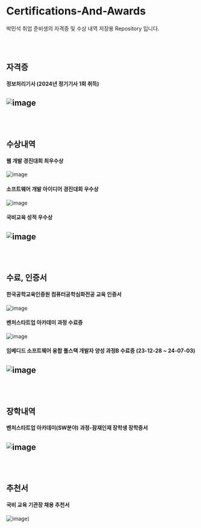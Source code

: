 # Certifications-And-Awards
박민석 취업 준비생의 자격증 및 수상 내역 저장용 Repository 입니다.

<br/><br/>

## 자격증
#### 정보처리기사 (2024년 정기기사 1회 취득) <br/>
![image](https://github.com/pakms980319/Certifications-And-Awards/assets/141478303/992e914f-1798-406d-9f27-922681fd47a1)
---
<br/><br/>

## 수상내역
#### 웹 개발 경진대회 최우수상 <br/>
![image](https://github.com/pakms980319/Certifications-And-Awards/assets/141478303/e7724b94-e8b4-4558-814e-a3508891097b)

#### 소프트웨어 개발 아이디어 경진대회 우수상 <br/>
![image](https://github.com/pakms980319/Certifications-And-Awards/assets/141478303/4bc00ca0-d47d-4810-b890-c76eaa5ebaa1)

#### 국비교육 성적 우수상 <br/>
![image](https://github.com/pakms980319/Certifications-And-Awards/assets/141478303/97f5e838-f128-4262-a406-a3b6210c6719)
---
<br/><br/>

## 수료, 인증서
#### 한국공학교육인증원 컴퓨터공학심화전공 교육 인증서 <br/>
![image](https://github.com/pakms980319/Certifications-And-Awards/assets/141478303/a7718ad3-0e49-4034-82ca-949653179799)

#### 벤처스타트업 아카데미 과정 수료증 <br/>
![image](https://github.com/pakms980319/Certifications-And-Awards/assets/141478303/2e3124c3-7215-4cd7-88e9-0273268c12bd)

#### 임베디드 소프트웨어 융합 풀스택 개발자 양성 과정B 수료증 (23-12-28 ~ 24-07-03)
![image](https://github.com/pakms980319/Certifications-And-Awards/assets/141478303/aaede8b3-c29c-46fa-a865-9f8fb8a9fb5b)
---
<br/><br/>

## 장학내역
#### 벤처스타트업 아카데미(SW분야) 과정-잠재인재 장학생 장학증서
![image](https://github.com/pakms980319/Certifications-And-Awards/assets/141478303/83fe04b7-97ab-407d-83c0-be7bd7cccc1a)
---
<br/><br/>

## 추천서
#### 국비 교육 기관장 채용 추천서
![image](https://github.com/pakms980319/Certifications-And-Awards/assets/141478303/cc11432c-cb03-4c53-9ec8-935c82841b03))
